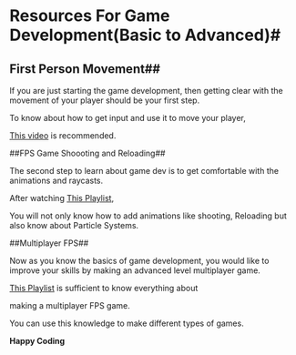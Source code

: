 # Resources For Game Development(Basic to Advanced)#

## First Person Movement##

If you are just starting the game development, then getting clear with the movement of your player should be your first step.

To know about how to get input and use it to move your player,

[This video](https://youtu.be/_QajrabyTJc) is recommended.


 
##FPS Game Shoooting and Reloading##

The second step to learn about game dev is to get comfortable with the animations and raycasts.

After watching [This Playlist](https://www.youtube.com/playlist?list=PLPV2KyIb3jR7dFbE2UQYu7QWMdUgDnlnk),

You will not only know how to add animations like shooting, Reloading but also know about Particle Systems. 



##Multiplayer FPS##

Now as you know the basics of game development, you would like to improve your skills by making an advanced level multiplayer game.

[This Playlist](https://www.youtube.com/playlist?list=PLPV2KyIb3jR5PhGqsO7G4PsbEC_Al-kPZ) is sufficient to know everything about

making a multiplayer FPS game.

You can use this knowledge to make different types of games.



**Happy Coding**